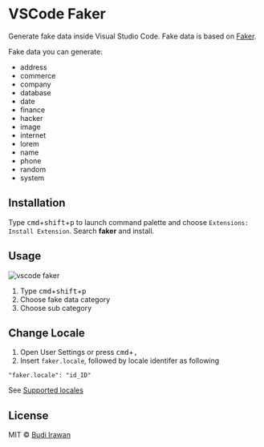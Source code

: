 # VSCode Faker
Generate fake data inside Visual Studio Code. Fake data is based on [Faker](https://github.com/marak/Faker.js).

Fake data you can generate:
- address
- commerce
- company
- database
- date
- finance
- hacker
- image
- internet
- lorem
- name
- phone
- random
- system

## Installation
Type <kbd>cmd</kbd>+<kbd>shift</kbd>+<kbd>p</kbd> to launch command palette and choose `Extensions: Install Extension`. Search **faker** and install.

## Usage

![vscode faker](https://raw.githubusercontent.com/deerawan/vscode-faker/master/images/vscode-faker.gif)

1. Type <kbd>cmd</kbd>+<kbd>shift</kbd>+<kbd>p</kbd>
2. Choose fake data category
3. Choose sub category

## Change Locale

1. Open User Settings or press <kbd>cmd</kbd>+<kbd>,</kbd>
2. Insert `faker.locale`, followed by locale identifer as following

```
"faker.locale": "id_ID"
```

See [Supported locales](https://github.com/marak/Faker.js/#localization)

## License
MIT © [Budi Irawan](https://budiirawan.com)
